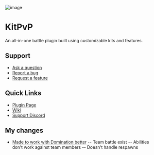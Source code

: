 ![image](https://i.imgur.com/3MpRXfn.png)

# KitPvP
An all-in-one battle plugin built using customizable kits and features.

## Support
* [Ask a question](https://github.com/cervinakuy/KitPvP/issues/new?assignees=&labels=help+wanted&template=ask-for-assistance.md&title=)
* [Report a bug](https://github.com/cervinakuy/KitPvP/issues/new?assignees=&labels=bug&template=report-a-bug.md&title=)
* [Request a feature](https://github.com/cervinakuy/KitPvP/issues/new?assignees=&labels=feature+request&template=request-a-feature.md&title=)

## Quick Links
* [Plugin Page](https://www.spigotmc.org/resources/27107/)
* [Wiki](https://github.com/cervinakuy/KitPvP/wiki)
* [Support Discord](https://discord.gg/Hfej6UR8Bk)

## My changes 
* [Made to work with Domination better](https://www.spigotmc.org/resources/domination-official-twitch-rivals-capture-the-point-mini-game.27977/)
 -- Team battle exist
 -- Abilities don't work against team members
 -- Doesn't handle respawns
